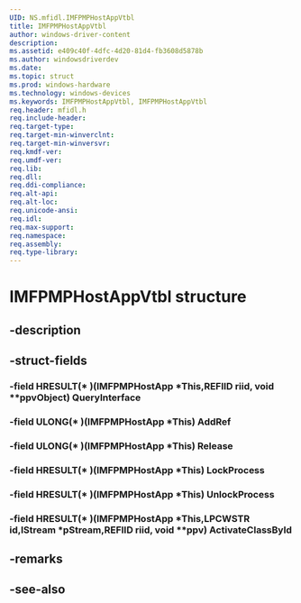```yaml
---
UID: NS.mfidl.IMFPMPHostAppVtbl
title: IMFPMPHostAppVtbl
author: windows-driver-content
description: 
ms.assetid: e409c40f-4dfc-4d20-81d4-fb3608d5878b
ms.author: windowsdriverdev
ms.date: 
ms.topic: struct
ms.prod: windows-hardware
ms.technology: windows-devices
ms.keywords: IMFPMPHostAppVtbl, IMFPMPHostAppVtbl
req.header: mfidl.h
req.include-header:
req.target-type:
req.target-min-winverclnt:
req.target-min-winversvr:
req.kmdf-ver:
req.umdf-ver:
req.lib:
req.dll:
req.ddi-compliance:
req.alt-api:
req.alt-loc:
req.unicode-ansi:
req.idl:
req.max-support:
req.namespace:
req.assembly:
req.type-library:
---
```


# IMFPMPHostAppVtbl structure

## -description



## -struct-fields

### -field HRESULT(* )(IMFPMPHostApp *This,REFIID riid, void **ppvObject) QueryInterface			
 	
### -field ULONG(* )(IMFPMPHostApp *This) AddRef			
 	
### -field ULONG(* )(IMFPMPHostApp *This) Release			
 	
### -field HRESULT(* )(IMFPMPHostApp *This) LockProcess			
 	
### -field HRESULT(* )(IMFPMPHostApp *This) UnlockProcess			
 	
### -field HRESULT(* )(IMFPMPHostApp *This,LPCWSTR id,IStream *pStream,REFIID riid, void **ppv) ActivateClassById			
 	
## -remarks

## -see-also